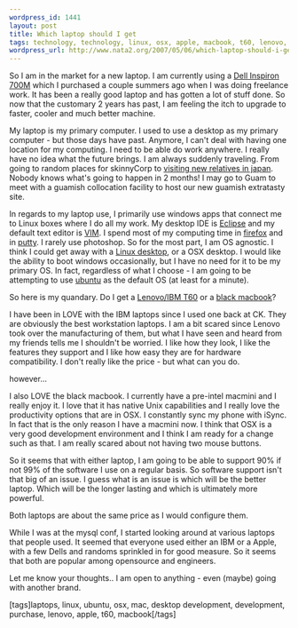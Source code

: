 ```yaml
--- 
wordpress_id: 1441
layout: post
title: Which laptop should I get
tags: technology, technology, linux, osx, apple, macbook, t60, lenovo, purchase, development, desktop-development, mac, ubuntu, laptops
wordpress_url: http://www.nata2.org/2007/05/06/which-laptop-should-i-get/
---
```

So I am in the market for a new laptop. I am currently using a <a href="http://www.anandtech.com/mobile/showdoc.aspx?i=2296">Dell Inspiron 700M</a> which I purchased a couple summers ago when I was doing freelance work. It has been a really good laptop and has gotten a lot of stuff done. So now that the customary 2 years has past, I am feeling the itch to upgrade to faster, cooler and much better machine.

My laptop is my primary computer. I used to use a desktop as my primary computer - but those days have past. Anymore, I can't deal with having one location for my computing. I need to be able do work anywhere. I really have no idea what the future brings. I am always suddenly traveling. From going to random places for skinnyCorp to <a href="http://flickr.com/photos/natatwo/sets/72157594444547976/">visiting new relatives in japan</a>. Nobody knows what's going to happen in 2 months! I may go to Guam to meet with a guamish collocation facility to host our new guamish extratasty site.

In regards to my laptop use, I primarily use windows apps that connect me to Linux boxes where I do all my work. My desktop IDE is <a href="http://www.eclipse.org/">Eclipse</a> and my default text editor is <a href="http://www.vim.org/">VIM</a>. I spend most of my computing time in <a href="http://getfirefox.com/">firefox</a> and in <a href="http://www.chiark.greenend.org.uk/~sgtatham/putty/">putty</a>. I rarely use photoshop. So for the most part, I am OS agnostic. I think I could get away with a <a href="http://penguinpetes.com/b2evo/index.php?p=264&amp;more=1&amp;c=1&amp;tb=1&amp;pb=1">Linux desktop</a>, or a OSX desktop. I would like the ability to boot windows occasionally, but I have no need for it to be my primary OS. In fact, regardless of what I choose - I am going to be attempting to use <a href="http://www.ubuntu.com/">ubuntu</a> as the default OS (at least for a minute).

So here is my quandary.  Do I get a <a href="http://shop.lenovo.com/SEUILibrary/controller/catalog.workflow:category.details?current-catalog-id=12F0696583E04D86B9B79B0FEC01C087&amp;current-category-id=19C791A03AF24034A0011B825513BCED">Lenovo/IBM T60</a> or a <a href="http://www.apple.com/macbook/macbook.html">black macbook</a>?

I have been in LOVE with the IBM laptops since I used one back at CK. They are obviously the best workstation laptops. I am a bit scared since Lenovo took over the manufacturing of them, but what I have seen and heard from my friends tells me I shouldn't be worried. I like how they look, I like the features they support and I like how easy they are for hardware compatibility. I don't really like the price - but what can you do.

however...

I also LOVE the black macbook. I currently have a pre-intel macmini and I really enjoy it. I love that it has native Unix capabilities and I really love the productivity options that are in OSX. I constantly sync my phone with iSync. In fact that is the only reason I have a macmini now. I think that OSX is a very good development environment and I think I am ready for a change such as that. I am really scared about not having two mouse buttons.

So it seems that with either laptop, I am going to be able to support 90% if not 99% of the software I use on a regular basis. So software support isn't that big of an issue. I guess what is an issue is which will be the better laptop. Which will be the longer lasting and which is ultimately more powerful.

Both laptops are about the same price as I would configure them.

While I was at the mysql conf, I started looking around at various laptops that people used. It seemed that everyone used either an IBM or a Apple, with a few Dells and randoms sprinkled in for good measure. So it seems that both are popular among opensource and engineers.

Let me know your thoughts.. I am open to anything - even (maybe) going with another brand.
<p class="wlWriterSmartContent" id="0767317B-992E-4b12-91E0-4F059A8CECA8:7628523d-099f-4bfe-9fd0-03093a18651d" contenteditable="false" style="margin: 0px; padding: 0px; display: inline">[tags]laptops, linux, ubuntu, osx, mac, desktop development, development, purchase, lenovo, apple, t60, macbook[/tags]</p>
